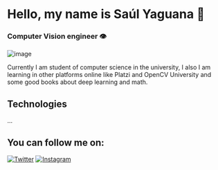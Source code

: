 # Hello, my name is **Saúl Yaguana** 👋

### Computer Vision engineer 👁️

![image](https://user-images.githubusercontent.com/83479030/219871878-162910a4-7bcc-4c77-8a5e-8b0b8e67b897.png)


Currently I am student of computer science in the university, I also I am learning in other platforms online like Platzi and OpenCV University and some good books about deep learning and math.

## Technologies

...


## You can follow me on:

[![Twitter](https://img.shields.io/badge/Twitter-Follow-blue?style=for-the-badge&logo=twitter)](https://twitter.com/saulyaguana)
[![Instagram](https://img.shields.io/badge/Instagram-Follow-ff69b4?style=for-the-badge&logo=instagram)](https://www.instagram.com/tuusuario)

